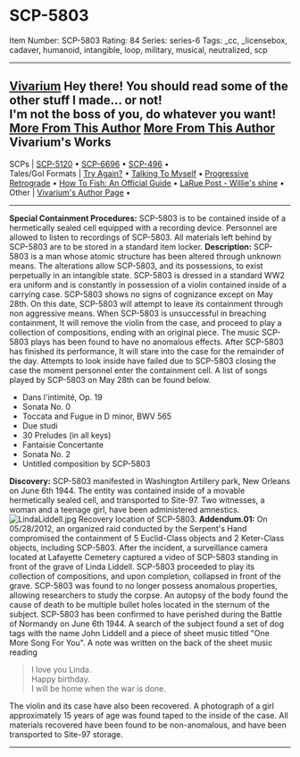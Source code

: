 # SCP-5803
Item Number: SCP-5803
Rating: 84
Series: series-6
Tags: _cc, _licensebox, cadaver, humanoid, intangible, loop, military, musical, neutralized, scp

---

[Vivarium](javascript:;)
Hey there! You should read some of the other stuff I made… or not!  
I'm not the boss of you, do whatever you want!
[More From This Author](javascript:;)
[More From This Author](javascript:;)
Vivarium's Works  
---  
SCPs |  [SCP-5120](/scp-5120) • [SCP-6696](/scp-6696) • [SCP-496](/scp-496) •  
Tales/GoI Formats |  [Try Again?](/try-again) • [Talking To Myself](/talking-to-myself) • [Progressive Retrograde](/progressive-retrograde) • [How To Fish: An Official Guide](/how-to-fish) • [LaRue Post - Willie's shine](/la-rue-posts-willie-s-shine) •  
Other |  [Vivarium's Author Page](/vivarium-s-word-hole) •  
* * *
**Special Containment Procedures:** SCP-5803 is to be contained inside of a hermetically sealed cell equipped with a recording device. Personnel are allowed to listen to recordings of SCP-5803. All materials left behind by SCP-5803 are to be stored in a standard item locker.
**Description:** SCP-5803 is a man whose atomic structure has been altered through unknown means. The alterations allow SCP-5803, and its possessions, to exist perpetually in an intangible state. SCP-5803 is dressed in a standard WW2 era uniform and is constantly in possession of a violin contained inside of a carrying case. SCP-5803 shows no signs of cognizance except on May 28th.
On this date, SCP-5803 will attempt to leave its containment through non aggressive means. When SCP-5803 is unsuccessful in breaching containment, It will remove the violin from the case, and proceed to play a collection of compositions, ending with an original piece. The music SCP-5803 plays has been found to have no anomalous effects. After SCP-5803 has finished its performance, It will stare into the case for the remainder of the day. Attempts to look inside have failed due to SCP-5803 closing the case the moment personnel enter the containment cell.
A list of songs played by SCP-5803 on May 28th can be found below.
  * Dans l'intimité, Op. 19
  * Sonata No. 0
  * Toccata and Fugue in D minor, BWV 565
  * Due studi
  * 30 Preludes (in all keys)
  * Fantaisie Concertante
  * Sonata No. 2
  * Untitled composition by SCP-5803

**Discovery:** SCP-5803 manifested in Washington Artillery park, New Orleans on June 6th 1944. The entity was contained inside of a movable hermetically sealed cell, and transported to Site-97. Two witnesses, a woman and a teenage girl, have been administered amnestics.
![LindaLiddell.jpg](https://scp-wiki.wdfiles.com/local--files/scp-5803/LindaLiddell.jpg)
Recovery location of SCP-5803.
**Addendum.01:** On 05/28/2012, an organized raid conducted by the Serpent's Hand compromised the containment of 5 Euclid-Class objects and 2 Keter-Class objects, including SCP-5803. After the incident, a surveillance camera located at Lafayette Cemetery captured a video of SCP-5803 standing in front of the grave of Linda Liddell. SCP-5803 proceeded to play its collection of compositions, and upon completion, collapsed in front of the grave.
SCP-5803 was found to no longer possess anomalous properties, allowing researchers to study the corpse. An autopsy of the body found the cause of death to be multiple bullet holes located in the sternum of the subject. SCP-5803 has been confirmed to have perished during the Battle of Normandy on June 6th 1944. A search of the subject found a set of dog tags with the name John Liddell and a piece of sheet music titled "One More Song For You". A note was written on the back of the sheet music reading  

> I love you Linda.  
>  Happy birthday.  
>  I will be home when the war is done.
  
The violin and its case have also been recovered. A photograph of a girl approximately 15 years of age was found taped to the inside of the case. All materials recovered have been found to be non-anomalous, and have been transported to Site-97 storage. 
* * *